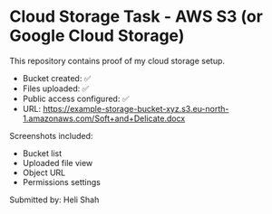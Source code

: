 # Cloud Storage Task - AWS S3 (or Google Cloud Storage)

This repository contains proof of my cloud storage setup.

- Bucket created: ✅
- Files uploaded: ✅
- Public access configured: ✅
- URL: https://example-storage-bucket-xyz.s3.eu-north-1.amazonaws.com/Soft+and+Delicate.docx

Screenshots included:
- Bucket list
- Uploaded file view
- Object URL
- Permissions settings

Submitted by: Heli Shah

